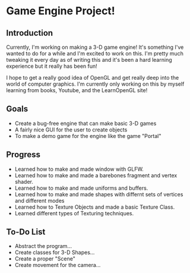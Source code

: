 # Game Engine Project!

## Introduction
Currently, I'm working on making a 3-D game engine!
It's something I've wanted to do for a while and I'm excited to work on this. I'm pretty much tweaking it every day as of writing this and it's been a hard learning experience but it really has been fun!

I hope to get a really good idea of OpenGL and get really deep into the world of computer graphics. I'm currently only working on this by myself learning from books, Youtube, and the LearnOpenGL site!

## Goals
- Create a bug-free engine that can make basic 3-D games
- A fairly nice GUI for the user to create objects
- To make a demo game for the engine like the game "Portal"

## Progress
- Learned how to make and made window with GLFW.
- Learned how to make and made a barebones fragment and vertex shader.
- Learned how to make and made uniforms and buffers.
- Learned how to make and made shapes with differnt sets of vertices and different modes
- Learned how to Texture Objects and made a basic Texture Class.
- Learned different types of Texturing techniques.

## To-Do List
- Abstract the program...
- Create classes for 3-D Shapes...
- Create a proper "Scene"
- Create movement for the camera...
